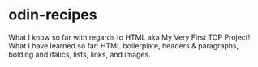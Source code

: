 # odin-recipes
What I know so far with regards to HTML aka My Very First TOP Project! 
What I have learned so far: HTML boilerplate, headers & paragraphs, bolding and italics, lists, links, and images. 
